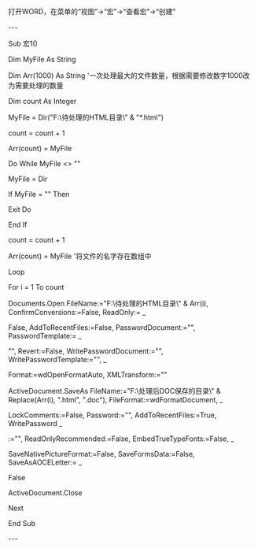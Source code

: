打开WORD，在菜单的“视图”-\>“宏”-\>“查看宏”-\>“创建”

\---

Sub 宏1()

Dim MyFile As String

Dim Arr(1000) As String
'一次处理最大的文件数量，根据需要修改数字1000改为需要处理的数量

Dim count As Integer

MyFile = Dir("F:\\待处理的HTML目录\\" & "\*.html")

count = count + 1

Arr(count) = MyFile

Do While MyFile \<\> ""

MyFile = Dir

If MyFile = "" Then

Exit Do

End If

count = count + 1

Arr(count) = MyFile '将文件的名字存在数组中

Loop

For i = 1 To count

Documents.Open FileName:="F:\\待处理的HTML目录\\" & Arr(i),
ConfirmConversions:=False, ReadOnly:= \_

False, AddToRecentFiles:=False, PasswordDocument:="", PasswordTemplate:= \_

"", Revert:=False, WritePasswordDocument:="", WritePasswordTemplate:="", \_

Format:=wdOpenFormatAuto, XMLTransform:=""

ActiveDocument.SaveAs FileName:="F:\\处理后DOC保存的目录\\" & Replace(Arr(i),
".html", ".doc"), FileFormat:=wdFormatDocument, \_

LockComments:=False, Password:="", AddToRecentFiles:=True, WritePassword \_

:="", ReadOnlyRecommended:=False, EmbedTrueTypeFonts:=False, \_

SaveNativePictureFormat:=False, SaveFormsData:=False, SaveAsAOCELetter:= \_

False

ActiveDocument.Close

Next

End Sub

\---
